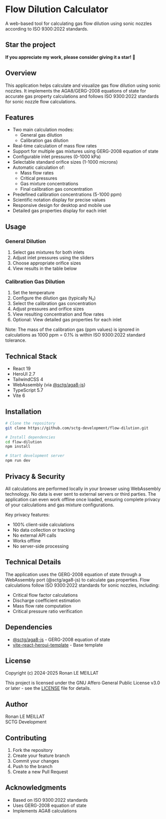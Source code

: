 # Flow Dilution Calculator

A web-based tool for calculating gas flow dilution using sonic nozzles according to ISO 9300:2022 standards.

## Star the project

**If you appreciate my work, please consider giving it a star! 🤩**

## Overview

This application helps calculate and visualize gas flow dilution using sonic nozzles. It implements the AGA8/GERG-2008 equations of state for accurate gas property calculations and follows ISO 9300:2022 standards for sonic nozzle flow calculations.

## Features

- Two main calculation modes:
  - General gas dilution
  - Calibration gas dilution
- Real-time calculation of mass flow rates
- Support for multiple gas mixtures using GERG-2008 equation of state
- Configurable inlet pressures (0-1000 kPa)
- Selectable standard orifice sizes (1-1000 microns)
- Automatic calculation of:
  - Mass flow rates
  - Critical pressures
  - Gas mixture concentrations
  - Final calibration gas concentration
- Predefined calibration concentrations (5-1000 ppm)
- Scientific notation display for precise values
- Responsive design for desktop and mobile use
- Detailed gas properties display for each inlet

## Usage

### General Dilution

1. Select gas mixtures for both inlets
2. Adjust inlet pressures using the sliders
3. Choose appropriate orifice sizes
4. View results in the table below

### Calibration Gas Dilution

1. Set the temperature
2. Configure the dilution gas (typically N₂)
3. Select the calibration gas concentration
4. Adjust pressures and orifice sizes
5. View resulting concentration and flow rates
6. Optional: View detailed gas properties for each inlet

Note: The mass of the calibration gas (ppm values) is ignored in calculations as 1000 ppm = 0.1% is within ISO 9300:2022 standard tolerance.

## Technical Stack

- React 19
- HeroUI 2.7
- TailwindCSS 4
- WebAssembly (via [@sctg/aga8-js](https://github.com/sctg-development/aga8-js))
- TypeScript 5.7
- Vite 6

## Installation

```bash
# Clone the repository
git clone https://github.com/sctg-development/flow-dilution.git

# Install dependencies
cd flow-dilution
npm install

# Start development server
npm run dev
```

## Privacy & Security

All calculations are performed locally in your browser using WebAssembly technology. No data is ever sent to external servers or third parties. The application can even work offline once loaded, ensuring complete privacy of your calculations and gas mixture configurations.

Key privacy features:

- 100% client-side calculations
- No data collection or tracking
- No external API calls
- Works offline
- No server-side processing

## Technical Details

The application uses the GERG-2008 equation of state through a WebAssembly port (@sctg/aga8-js) to calculate gas properties. Flow calculations follow ISO 9300:2022 standards for sonic nozzles, including:

- Critical flow factor calculations
- Discharge coefficient estimation
- Mass flow rate computation
- Critical pressure ratio verification

## Dependencies

- [@sctg/aga8-js](https://github.com/sctg-development/aga8-js) - GERG-2008 equation of state
- [vite-react-heroui-template](https://github.com/sctg-development/vite-react-heroui-template) - Base template

## License

Copyright (c) 2024-2025 Ronan LE MEILLAT

This project is licensed under the GNU Affero General Public License v3.0 or later - see the [LICENSE](LICENSE.md) file for details.

## Author

Ronan LE MEILLAT  
SCTG Development

## Contributing

1. Fork the repository
2. Create your feature branch
3. Commit your changes
4. Push to the branch
5. Create a new Pull Request

## Acknowledgments

- Based on ISO 9300:2022 standards
- Uses GERG-2008 equation of state
- Implements AGA8 calculations
